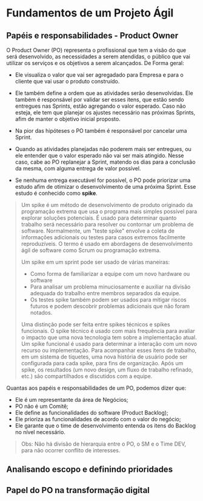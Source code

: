 # Fundamentos de um Projeto Ágil





## Papéis e responsabilidades - Product Owner



O Product Owner (PO) representa o profissional que tem a visão do que será desenvolvido, as necessidades a serem atendidas, o público que vai utilizar os serviços e os objetivos a serem alcançados. De Forma geral:

- Ele visualiza o valor que vai ser agregadado para Empresa e para o cliente que vai usar o produto construído.

- Ele também define a ordem que as atividades serão desenvolvidas. Ele também é responsável por validar ser esses itens, que estão sendo entregues nas Sprints, estão agregando o valor esperado. Caso não esteja, ele tem que planejar os ajustes necessário nas próximas Sprints, afim de manter o objetivo inicial proposto.

- Na pior das hipóteses o PO também é responsável por cancelar uma Sprint. 
- Quando as atividades planejadas não poderem mais ser entregues, ou ele entender que o valor esperado não vai ser mais atingido. Nesse caso, cabe ao PO replanejar a Sprint, matendo os dias para a conclusão da mesma, com alguma entrega de valor possível.

- Se nenhuma entrega executável for possível, o PO pode priorizar uma estudo afim de otimizar o desenvolvimento de uma próxima Sprint. Esse estudo é conhecido como **spike**.



> Um spike é um método de desenvolvimento de produto originado da programação extrema que usa o programa mais simples possível para explorar soluções potenciais. É usado para determinar quanto trabalho será necessário para resolver ou contornar um problema de software. Normalmente, um "teste spike" envolve a coleta de informações adicionais ou testes para casos extremos facilmente reproduzíveis. O termo é usado em abordagens de desenvolvimento ágil de software como Scrum ou programação extrema.
>
> Um spike em um sprint pode ser usado de várias maneiras:
>
> - Como forma de familiarizar a equipe com um novo hardware ou software
> - Para analisar um problema minuciosamente e auxiliar na divisão adequada do trabalho entre membros separados da equipe.
> - Os testes spike também podem ser usados para mitigar riscos futuros e podem descobrir problemas adicionais que não foram notados.
>
> Uma distinção pode ser feita entre spikes técnicos e spikes funcionais. O spike técnico é usado com mais frequência para avaliar o impacto que uma nova tecnologia tem sobre a implementação atual. Um spike funcional é usado para determinar a interação com um novo recurso ou implementação. Para acompanhar esses itens de trabalho, em um sistema de tíquetes, uma nova história de usuário pode ser configurada para cada spike, para fins de organização. Após um spike, os resultados (um novo design, um fluxo de trabalho refinado, etc.) são compartilhados e discutidos com a equipe.



Quantas aos papéis e responsabilidades de um PO, podemos dizer que:

- Ele é um representante da área de Negócios;
- PO não é um Comitê;
- Ele define as funcionalidades do software (Product Backlog);
- Ele prioriza as funcionalidades de acordo com o valor do negócio;
- Ele garante que o time de desenvolvimento entenda os itens do Backlog no nível necessário.



> Obs: Não há divisão de hierarquia entre o PO, o SM e o Time DEV, para não ocorrer conflito de interesses.



## Analisando escopo e definindo prioridades





## Papel do PO na transformação digital





